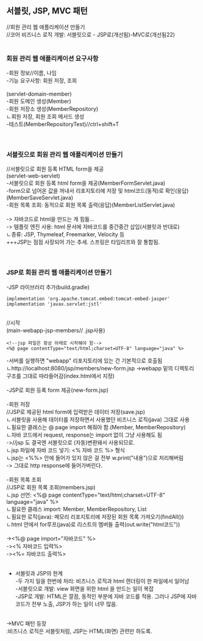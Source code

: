 ## 서블릿, JSP, MVC 패턴
//회원 관리 웹 애플리케이션 만들기 <br/>
//코어 비즈니스 로직 개발: 서블릿으로 - JSP로(개선됨)-MVC로(개선됨22) <br/>
 <br/>
 
### 회원 관리 웹 애플리케이션 요구사항

-회원 정보//이름, 나임 <br/>
-기능 요구사항: 회원 저장, 조회 <br/>
 <br/>
(servlet-domain-member) <br/>
-회원 도메인 생성(Member) <br/>
-회원 저장소 생성(MemberRepository) <br/>
ㄴ회원 저장, 회원 조회 메서드 생성 <br/>
-테스트(MemberRepositoryTest)//ctrl+shift+T <br/>
 <br/>
 <br/>
 
### 서블릿으로 회원 관리 웹 애플리케이션 만들기

//서블릿으로 회원 등록 HTML form을 제공 <br/>
(servlet-web-servlet) <br/>
-서블릿으로 회원 등록 html form을 제공(MemberFormServlet.java) <br/>
-form으로 넘어온 값을 꺼내서 리포지토리에 저장 및  html코드(동적)로 확인(응답) (MemberSaveServlet.java) <br/>
-회원 목록 조회: 동적으로 회원 목록 출력(응답)(MemberListServlet.java) <br/>
 <br/>
-> 자바코드로 html을 만드는 게 힘듦... <br/>
-> 템플릿 엔진 사용: html 문서에 자바코드를 중간중간 삽입(서블릿과 반대로) <br/>
ㄴ종류: JSP, Thymeleaf, Freemarker, Velocity 등 <br/>
+++JSP는 점점 사장되어 가는 추세. 스프링은 타임리프와 잘 통합됨. <br/>
 <br/>
 <br/>
 
### JSP로 회원 관리 웹 애플리케이션 만들기

-JSP 라이브러리 추가(build.gradle) <br/>

```
implementation 'org.apache.tomcat.embed:tomcat-embed-jasper'
implementation 'javax.servlet:jstl'
```

 <br/>
//시작 <br/>
(main-webapp-jsp-members// .jsp사용) <br/>

```
<!--jsp 파일은 항상 아래로 시작해야 함-->
<%@ page contentType="text/html;charset=UTF-8" language="java" %>

```
-서버를 실행하면 "webapp" 리포지토리에 있는 건 기본적으로 호출됨 <br/>
ㄴhttp://localhost:8080/jsp/members/new-form.jsp ->webapp 밑의 디렉토리 구조를 그대로 따라들어감(index.html에서 <a href="/jsp/members/new-form.jsp"></a> 지정) <br/>
 <br/>
-JSP로 회원 등록 form 제공(new-form.jsp) <br/>
 <br/>
-회원 저장 <br/>
//JSP로 제공된 html form에 입력받은 데이터 저장(save.jsp) <br/>
ㄴ서블릿을 사용해 데이터를 저장하면서 사용했던 비즈니스 로직(java) 그대로 사용 <br/>
ㄴ필요한 클래스는 @ page import 해줘야 함.(Member, MemberRepository) <br/>
ㄴ자바 코드에서 request, response는 import 없이 그냥 사용해도 됨 <br/>
->//jsp 도 결국엔 서블릿으로 (자동)변환돼서 사용되므로. <br/>
ㄴjsp 파일에 자바 코드 넣기: <% 자바 코드 %> 형식 <br/>
ㄴjsp는 <%%> 안에 들어가 있지 않은 걸 전부 w.print("내용")으로 처리해버림 <br/>
-> 그대로 http response에 들어가버린다. <br/>
 <br/>
-회원 목록 조회 <br/>
//JSP로 회원 목록 조회(members.jsp) <br/>
ㄴjsp 선언: <%@ page contentType="text/html;charset=UTF-8" language="java" %> <br/>
ㄴ필요한 클래스 import: Member, MemberRepository, List <br/>
ㄴ필요한 로직(java): 메모리 리포지토리에 저장된 회원 목록 가져오기(findAll()) <br/>
ㄴhtml 안에서 for루프(java)로 리스트의 멤버들 출력(out.write("html코드")) <br/>
 <br/>
-><%@ page import="자바코드" %> <br/>
-><% 자바코드 입력%> <br/>
-><%= 자바코드 출력%> <br/>
 <br/>
 
- 서블릿과 JSP의 한계 <br/>
-두 가지 일을 한번에 처리: 비즈니스 로직과 html 렌더링이 한 파일에서 일어남 <br/>
-서블릿으로 개발: view 화면을 위한 html 을 만드는 일이 복잡 <br/>
-JSP로 개발: HTML은 깔끔, 동적인 부분에 자바 코드를 적용. 그러나 JSP에 자바 코드가 전부 노출, JSP가 하는 일이 너무 많음. <br/>
 <br/>
->MVC 패턴 등장 <br/>
:비즈니스 로직은 서블릿처럼, JSP는 HTML(화면) 관련만 하도록. <br/>
 <br/>
  <br/>
